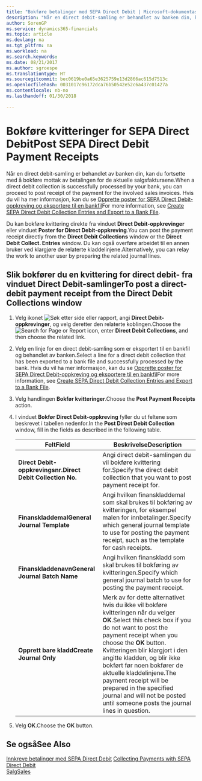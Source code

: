 ```yaml
---
title: "Bokføre betalinger med SEPA Direct Debit | Microsoft-dokumentasjon"
description: "Når en direct debit-samling er behandlet av banken din, kan du fortsette med å bokføre mottak av betalingen for de aktuelle salgsfakturaene."
author: SorenGP
ms.service: dynamics365-financials
ms.topic: article
ms.devlang: na
ms.tgt_pltfrm: na
ms.workload: na
ms.search.keywords: 
ms.date: 08/21/2017
ms.author: sgroespe
ms.translationtype: HT
ms.sourcegitcommit: bec0619be0a65e3625759e13d2866ac615d7513c
ms.openlocfilehash: 0031017c96172dca76b50542e52c6a437c01427a
ms.contentlocale: nb-no
ms.lasthandoff: 01/30/2018

---
```

# <a name="post-sepa-direct-debit-payment-receipts"></a><span data-ttu-id="656c4-103">Bokføre kvitteringer for SEPA Direct Debit</span><span class="sxs-lookup"><span data-stu-id="656c4-103">Post SEPA Direct Debit Payment Receipts</span></span>
<span data-ttu-id="656c4-104">Når en direct debit-samling er behandlet av banken din, kan du fortsette med å bokføre mottak av betalingen for de aktuelle salgsfakturaene.</span><span class="sxs-lookup"><span data-stu-id="656c4-104">When a direct debit collection is successfully processed by your bank, you can proceed to post receipt of the payment for the involved sales invoices.</span></span> <span data-ttu-id="656c4-105">Hvis du vil ha mer informasjon, kan du se [Opprette poster for SEPA Direct Debit-oppkreving og eksportere til en bankfil](finance-how-create-sepa-direct-debit-collection-entries-export-bank-file.md)</span><span class="sxs-lookup"><span data-stu-id="656c4-105">For more information, see [Create SEPA Direct Debit Collection Entries and Export to a Bank File](finance-how-create-sepa-direct-debit-collection-entries-export-bank-file.md).</span></span>  

<span data-ttu-id="656c4-106">Du kan bokføre kvittering direkte fra vinduet **Direct Debit\-oppkrevinger** eller vinduet **Poster for Direct Debit-oppkreving**.</span><span class="sxs-lookup"><span data-stu-id="656c4-106">You can post the payment receipt directly from the **Direct Debit Collections** window or the **Direct Debit Collect. Entries** window.</span></span> <span data-ttu-id="656c4-107">Du kan også overføre arbeidet til en annen bruker ved klargjøre de relaterte kladdelinjene.</span><span class="sxs-lookup"><span data-stu-id="656c4-107">Alternatively, you can relay the work to another user by preparing the related journal lines.</span></span>  

## <a name="to-post-a-direct-debit-payment-receipt-from-the-direct-debit-collections-window"></a><span data-ttu-id="656c4-108">Slik bokfører du en kvittering for direct debit- fra vinduet Direct Debit-samlinger</span><span class="sxs-lookup"><span data-stu-id="656c4-108">To post a direct-debit payment receipt from the Direct Debit Collections window</span></span>  
1. <span data-ttu-id="656c4-109">Velg ikonet ![Søk etter side eller rapport](media/ui-search/search_small.png "Søk etter side eller rapport"), angi **Direct Debit-oppkrevinger**, og velg deretter den relaterte koblingen.</span><span class="sxs-lookup"><span data-stu-id="656c4-109">Choose the ![Search for Page or Report](media/ui-search/search_small.png "Search for Page or Report icon") icon, enter **Direct Debit Collections**, and then choose the related link.</span></span>  
2. <span data-ttu-id="656c4-110">Velg en linje for en direct debit-samling som er eksportert til en bankfil og behandlet av banken.</span><span class="sxs-lookup"><span data-stu-id="656c4-110">Select a line for a direct debit collection that has been exported to a bank file and successfully processed by the bank.</span></span> <span data-ttu-id="656c4-111">Hvis du vil ha mer informasjon, kan du se [Opprette poster for SEPA Direct Debit-oppkreving og eksportere til en bankfil](finance-how-create-sepa-direct-debit-collection-entries-export-bank-file.md)</span><span class="sxs-lookup"><span data-stu-id="656c4-111">For more information, see [Create SEPA Direct Debit Collection Entries and Export to a Bank File](finance-how-create-sepa-direct-debit-collection-entries-export-bank-file.md).</span></span>  
3. <span data-ttu-id="656c4-112">Velg handlingen **Bokfør kvitteringer**.</span><span class="sxs-lookup"><span data-stu-id="656c4-112">Choose the **Post Payment Receipts** action.</span></span>  
4. <span data-ttu-id="656c4-113">I vinduet **Bokfør Direct Debit\-oppkreving** fyller du ut feltene som beskrevet i tabellen nedenfor.</span><span class="sxs-lookup"><span data-stu-id="656c4-113">In the **Post Direct Debit Collection** window, fill in the fields as described in the following table.</span></span>  

    |<span data-ttu-id="656c4-114">Felt</span><span class="sxs-lookup"><span data-stu-id="656c4-114">Field</span></span>|<span data-ttu-id="656c4-115">Beskrivelse</span><span class="sxs-lookup"><span data-stu-id="656c4-115">Description</span></span>|  
    |---------------------------------|---------------------------------------|  
    |<span data-ttu-id="656c4-116">**Direct Debit-oppkrevingsnr.**</span><span class="sxs-lookup"><span data-stu-id="656c4-116">**Direct Debit Collection No.**</span></span>|<span data-ttu-id="656c4-117">Angi direct debit-samlingen du vil bokføre kvittering for.</span><span class="sxs-lookup"><span data-stu-id="656c4-117">Specify the direct debit collection that you want to post payment receipt for.</span></span>|  
    |<span data-ttu-id="656c4-118">**Finanskladdemal**</span><span class="sxs-lookup"><span data-stu-id="656c4-118">**General Journal Template**</span></span>|<span data-ttu-id="656c4-119">Angi hvilken finanskladdemal som skal brukes til bokføring av kvitteringen, for eksempel malen for innbetalinger.</span><span class="sxs-lookup"><span data-stu-id="656c4-119">Specify which general journal template to use for posting the payment receipt, such as the template for cash receipts.</span></span>|  
    |<span data-ttu-id="656c4-120">**Finanskladdenavn**</span><span class="sxs-lookup"><span data-stu-id="656c4-120">**General Journal Batch Name**</span></span>|<span data-ttu-id="656c4-121">Angi hvilken finanskladd som skal brukes til bokføring av kvitteringen.</span><span class="sxs-lookup"><span data-stu-id="656c4-121">Specify which general journal batch to use for posting the payment receipt.</span></span>|  
    |<span data-ttu-id="656c4-122">**Opprett bare kladd**</span><span class="sxs-lookup"><span data-stu-id="656c4-122">**Create Journal Only**</span></span>|<span data-ttu-id="656c4-123">Merk av for dette alternativet hvis du ikke vil bokføre kvitteringen når du velger **OK**.</span><span class="sxs-lookup"><span data-stu-id="656c4-123">Select this check box if you do not want to post the payment receipt when you choose the **OK** button.</span></span> <span data-ttu-id="656c4-124">Kvitteringen blir klargjort i den angitte kladden, og blir ikke bokført før noen bokfører de aktuelle kladdelinjene.</span><span class="sxs-lookup"><span data-stu-id="656c4-124">The payment receipt will be prepared in the specified journal and will not be posted until someone posts the journal lines in question.</span></span>|  

5. <span data-ttu-id="656c4-125">Velg **OK**.</span><span class="sxs-lookup"><span data-stu-id="656c4-125">Choose the **OK** button.</span></span>  

## <a name="see-also"></a><span data-ttu-id="656c4-126">Se også</span><span class="sxs-lookup"><span data-stu-id="656c4-126">See Also</span></span>  
 <span data-ttu-id="656c4-127">[Innkreve betalinger med SEPA Direct Debit](finance-collect-payments-with-sepa-direct-debit.md) </span><span class="sxs-lookup"><span data-stu-id="656c4-127">[Collecting Payments with SEPA Direct Debit](finance-collect-payments-with-sepa-direct-debit.md) </span></span>  
 [<span data-ttu-id="656c4-128">Salg</span><span class="sxs-lookup"><span data-stu-id="656c4-128">Sales</span></span>](sales-manage-sales.md)

